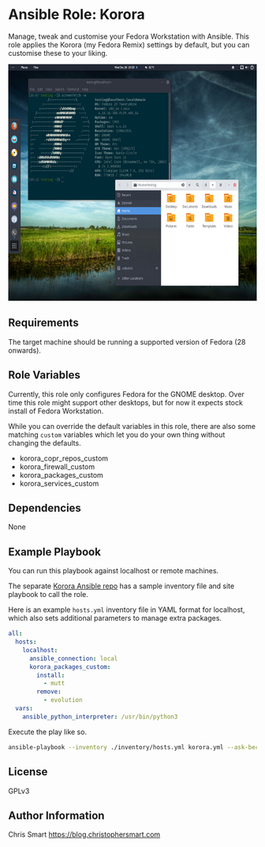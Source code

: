 # Ansible Role: Korora

Manage, tweak and customise your Fedora Workstation with Ansible. This role
applies the Korora (my Fedora Remix) settings by default, but you can customise
these to your liking.

<img src="desktop.jpg" alt="Fedora Workstation" width="640" height="480">

## Requirements

The target machine should be running a supported version of Fedora (28 onwards).

## Role Variables

Currently, this role only configures Fedora for the GNOME desktop. Over time
this role might support other desktops, but for now it expects stock install of
Fedora Workstation.

While you can override the default variables in this role, there are also some
matching `custom` variables which let you do your own thing without changing
the defaults.

* korora_copr_repos_custom
* korora_firewall_custom
* korora_packages_custom
* korora_services_custom

## Dependencies

None

## Example Playbook

You can run this playbook against localhost or remote machines.

The separate [Korora Ansible repo](https://github.com/csmart/korora-ansible)
has a sample inventory file and site playbook to call the role.

Here is an example `hosts.yml` inventory file in YAML format for localhost,
which also sets additional parameters to manage extra packages.

```yaml
all:
  hosts:
    localhost:
      ansible_connection: local
      korora_packages_custom:
        install:
          - mutt
        remove:
          - evolution
  vars:
    ansible_python_interpreter: /usr/bin/python3
```

Execute the play like so.

```bash
ansible-playbook --inventory ./inventory/hosts.yml korora.yml --ask-become-pass
```

## License

GPLv3

## Author Information

Chris Smart https://blog.christophersmart.com
